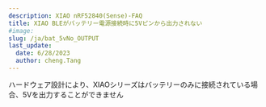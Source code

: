 ```yaml
---
description: XIAO nRF52840(Sense)-FAQ
title: XIAO BLEがバッテリー電源接続時に5Vピンから出力されない
#image: 
slug: /ja/bat_5vNo_OUTPUT
last_update:
  date: 6/28/2023
  author: cheng.Tang
---
```


ハードウェア設計により、XIAOシリーズはバッテリーのみに接続されている場合、5Vを出力することができません